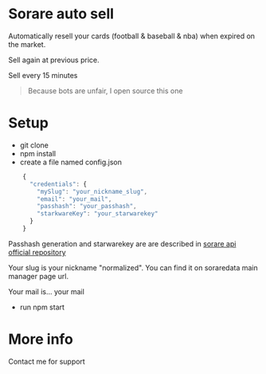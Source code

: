 # Sorare auto sell
Automatically resell your cards (football & baseball & nba) when expired on the market.

Sell again at previous price.

Sell every 15 minutes

> Because bots are unfair, I open source this one

# Setup
- git clone
- npm install
- create a file named config.json 
```javascript
    {
      "credentials": {
        "mySlug": "your_nickname_slug",
        "email": "your_mail",
        "passhash": "your_passhash",
        "starkwareKey": "your_starwarekey"
      }
    }
```

Passhash generation and starwarekey are are described in [sorare api official repository](https://github.com/sorare/api/)

Your slug is your nickname "normalized". You can find it on soraredata main manager page url.

Your mail is... your mail

- run
    npm start <config-file-path>


# More info

Contact me for support
